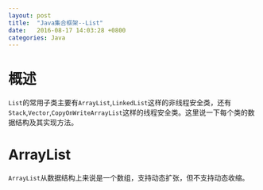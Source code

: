 ```yaml
---
layout: post
title:  "Java集合框架--List"
date:   2016-08-17 14:03:28 +0800
categories: Java
---
```

# 概述
`List`的常用子类主要有`ArrayList`,`LinkedList`这样的非线程安全类，还有`Stack`,`Vector`,`CopyOnWriteArrayList`这样的线程安全类。这里说一下每个类的数据结构及其实现方法。

# ArrayList
`ArrayList`从数据结构上来说是一个数组，支持动态扩张，但不支持动态收缩。

